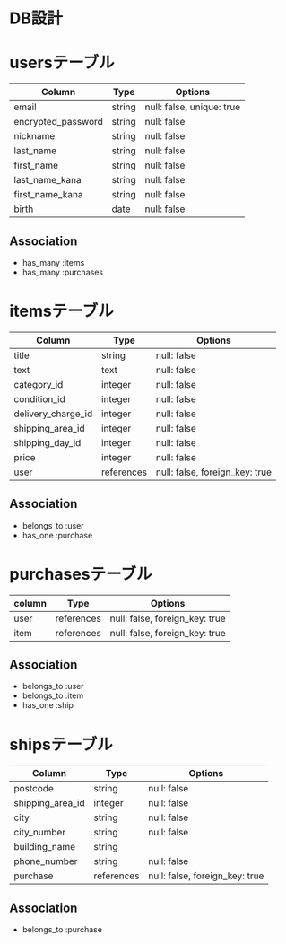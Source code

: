 # DB設計


# usersテーブル

| Column             | Type       | Options     |     
| ---------------    | ---------- | ----------- |
| email              | string     | null: false, unique: true |
| encrypted_password | string     | null: false |
| nickname           | string     | null: false |
| last_name          | string     | null: false |
| first_name         | string     | null: false |
| last_name_kana     | string     | null: false |     
| first_name_kana    | string     | null: false |
| birth              | date       | null: false |

## Association

- has_many :items
- has_many :purchases

# itemsテーブル

| Column             | Type       | Options     | 
| ---------------    | ---------- | ----------- |
| title              | string     | null: false |
| text               | text       | null: false |
| category_id        | integer    | null: false |
| condition_id       | integer    | null: false |
| delivery_charge_id | integer    | null: false |
| shipping_area_id   | integer    | null: false |
| shipping_day_id    | integer    | null: false |              
| price              | integer    | null: false |
| user               | references | null: false, foreign_key: true |

## Association

- belongs_to :user
- has_one :purchase

# purchasesテーブル

| column             | Type       | Options     | 
| ---------------    | ---------- | ----------- |
| user               | references | null: false, foreign_key: true |
| item               | references | null: false, foreign_key: true |

## Association

- belongs_to :user
- belongs_to :item
- has_one :ship

# shipsテーブル

| Column             | Type       | Options     | 
| ---------------    | ---------- | ----------- |
| postcode           | string     | null: false |
| shipping_area_id   | integer    | null: false |
| city               | string     | null: false |
| city_number        | string     | null: false |
| building_name      | string     |             |
| phone_number       | string     | null: false |
| purchase           | references | null: false, foreign_key: true |

## Association
- belongs_to :purchase
